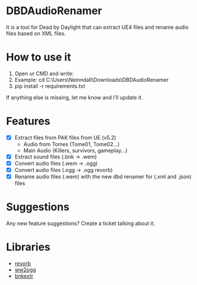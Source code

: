 # DBDAudioRenamer
It is a tool for Dead by Daylight that can extract UE4 files and rename audio files based on XML files.

# How to use it
1. Open ur CMD and write:
2. Example: cd C:\Users\Neinndall\Downloads\DBDAudioRenamer
3. pip install -r requirements.txt

If anything else is missing, let me know and I'll update it.

# Features
- [X] Extract files from PAK files from UE (v5.2)
  - Audio from Tomes (Tome01, Tome02...)
  - Main Audio (Killers, survivors, gameplay...)
- [X] Extract sound files (.bnk -> .wem)
- [X] Convert audio files (.wem -> .ogg) 
- [X] Convert audio files (.ogg -> .ogg revorb)
- [X] Rename audio files (.wem) with the new dbd renamer for (.xml and .json) files

# Suggestions
Any new feature suggestions? Create a ticket talking about it.

# Libraries
- [revorb](https://github.com/ItsBranK/ReVorb)
- [ww2ogg](https://github.com/hcs64/ww2ogg)
- [bnkextr](https://github.com/eXpl0it3r/bnkextr)
